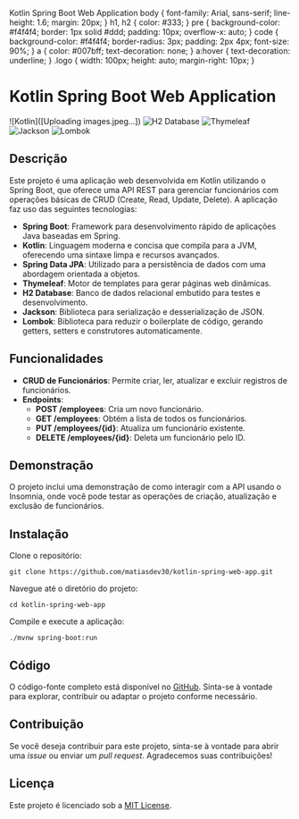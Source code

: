   Kotlin Spring Boot Web Application body { font-family: Arial, sans-serif; line-height: 1.6; margin: 20px; } h1, h2 { color: #333; } pre { background-color: #f4f4f4; border: 1px solid #ddd; padding: 10px; overflow-x: auto; } code { background-color: #f4f4f4; border-radius: 3px; padding: 2px 4px; font-size: 90%; } a { color: #007bff; text-decoration: none; } a:hover { text-decoration: underline; } .logo { width: 100px; height: auto; margin-right: 10px; }

Kotlin Spring Boot Web Application
==================================

![Kotlin]([Uploading images.jpeg…])
![H2 Database](https://h2database.com/html/images/h2.png) 
![Thymeleaf](https://www.thymeleaf.org/img/thymeleaf_logo.png) 
![Jackson](https://www.baeldung.com/wp-content/uploads/2019/10/JSON-Jackson.png) 
![Lombok](https://projectlombok.org/images/lombok.png)


Descrição
---------

Este projeto é uma aplicação web desenvolvida em Kotlin utilizando o Spring Boot, que oferece uma API REST para gerenciar funcionários com operações básicas de CRUD (Create, Read, Update, Delete). A aplicação faz uso das seguintes tecnologias:

*   **Spring Boot**: Framework para desenvolvimento rápido de aplicações Java baseadas em Spring.
*   **Kotlin**: Linguagem moderna e concisa que compila para a JVM, oferecendo uma sintaxe limpa e recursos avançados.
*   **Spring Data JPA**: Utilizado para a persistência de dados com uma abordagem orientada a objetos.
*   **Thymeleaf**: Motor de templates para gerar páginas web dinâmicas.
*   **H2 Database**: Banco de dados relacional embutido para testes e desenvolvimento.
*   **Jackson**: Biblioteca para serialização e desserialização de JSON.
*   **Lombok**: Biblioteca para reduzir o boilerplate de código, gerando getters, setters e construtores automaticamente.

Funcionalidades
---------------

*   **CRUD de Funcionários**: Permite criar, ler, atualizar e excluir registros de funcionários.
*   **Endpoints**:
    *   **POST /employees**: Cria um novo funcionário.
    *   **GET /employees**: Obtém a lista de todos os funcionários.
    *   **PUT /employees/{id}**: Atualiza um funcionário existente.
    *   **DELETE /employees/{id}**: Deleta um funcionário pelo ID.

Demonstração
------------

O projeto inclui uma demonstração de como interagir com a API usando o Insomnia, onde você pode testar as operações de criação, atualização e exclusão de funcionários.

Instalação
----------

Clone o repositório:

    git clone https://github.com/matiasdev30/kotlin-spring-web-app.git

Navegue até o diretório do projeto:

    cd kotlin-spring-web-app

Compile e execute a aplicação:

    ./mvnw spring-boot:run

Código
------

O código-fonte completo está disponível no [GitHub](https://github.com/matiasdev30/kotlin-spring-web-app). Sinta-se à vontade para explorar, contribuir ou adaptar o projeto conforme necessário.

Contribuição
------------

Se você deseja contribuir para este projeto, sinta-se à vontade para abrir uma _issue_ ou enviar um _pull request_. Agradecemos suas contribuições!

Licença
-------

Este projeto é licenciado sob a [MIT License](https://opensource.org/licenses/MIT).

